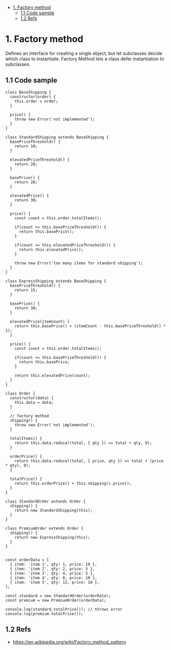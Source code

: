 <!-- TOC -->

- [1. Factory method](#1-factory-method)
  - [1.1 Code sample](#11-code-sample)
  - [1.2 Refs](#12-refs)

<!-- /TOC -->
# 1. Factory method

Defines an interface for creating a single object, but let subclasses decide which class to instantiate. Factory Method lets a class defer instantiation to subclasses.

## 1.1 Code sample
```
class BaseShipping {
  constructor(order) {
    this.order = order;
  }

  price() {
    throw new Error('not implemented');
  }
}

class StandardShipping extends BaseShipping {
  basePriceThreshold() {
    return 10;
  }

  elevatedPriceThreshold() {
    return 20;
  }

  basePrice() {
    return 20;
  }

  elevatedPrice() {
    return 30;
  }

  price() {
    const count = this.order.totalItems();

    if(count <= this.basePriceThreshold()) {
      return this.basePrice();
    }

    if(count <= this.elevatedPriceThreshold()) {
      return this.elevatedPrice();
    }

    throw new Error('too many items for standard shipping');
  }
}

class ExpressShipping extends BaseShipping {
  basePriceThreshold() {
    return 15;
  }

  basePrice() {
    return 30;
  }

  elevatedPrice(itemCount) {
    return this.basePrice() + (itemCount - this.basePriceThreshold() * 2);
  }

  price() {
    const count = this.order.totalItems();

    if(count <= this.basePriceThreshold()) {
      return this.basePrice;
    }

    return this.elevatedPrice(count);
  }
}

class Order {
  constructor(data) {
    this.data = data;
  }

  // factory method
  shipping() {
    throw new Error('not implemented');
  }

  totalItems() {
    return this.data.reduce((total, { qty }) => total + qty, 0);
  }

  orderPrice() {
    return this.data.reduce((total, { price, qty }) => total + (price * qty), 0);
  }

  totalPrice() {
    return this.orderPrice() + this.shipping().price();
  }
}

class StandardOrder extends Order {
  shipping() {
    return new StandardShipping(this);
  }
}

class PremiumOrder extends Order {
  shipping() {
    return new ExpressShipping(this);
  }
}


const orderData = [
  { item: 'item 1', qty: 1, price: 10 },
  { item: 'item 2', qty: 2, price: 5 },
  { item: 'item 3', qty: 4, price: 5 },
  { item: 'item 4', qty: 8, price: 10 },
  { item: 'item 5', qty: 12, price: 10 },
];

const standard = new StandardOrder(orderData);
const premium = new PremiumOrder(orderData);

console.log(standard.totalPrice()); // throws error
console.log(premium.totalPrice());
```

## 1.2 Refs
- https://en.wikipedia.org/wiki/Factory_method_pattern
